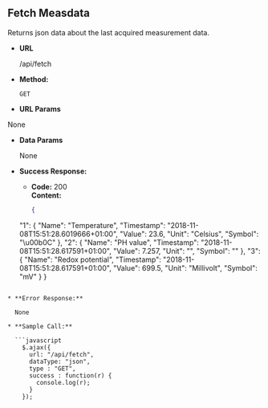 **Fetch Measdata**
----
  Returns json data about the last acquired measurement data.

* **URL**

  /api/fetch

* **Method:**

  `GET`
  
*  **URL Params**

  None

* **Data Params**

  None

* **Success Response:**

  * **Code:** 200 <br />
    **Content:** 
    ```json
    {
  "1": {
    "Name": "Temperature",
    "Timestamp": "2018-11-08T15:51:28.6019666+01:00",
    "Value": 23.6,
    "Unit": "Celsius",
    "Symbol": "\u00b0C"
  },
  "2": {
    "Name": "PH value",
    "Timestamp": "2018-11-08T15:51:28.617591+01:00",
    "Value": 7.257,
    "Unit": "",
    "Symbol": ""
  },
  "3": {
    "Name": "Redox potential",
    "Timestamp": "2018-11-08T15:51:28.617591+01:00",
    "Value": 699.5,
    "Unit": "Millivolt",
    "Symbol": "mV"
  }
}
```
 
* **Error Response:**

  None

* **Sample Call:**

  ```javascript
    $.ajax({
      url: "/api/fetch",
      dataType: "json",
      type : "GET",
      success : function(r) {
        console.log(r);
      }
    });
  ```